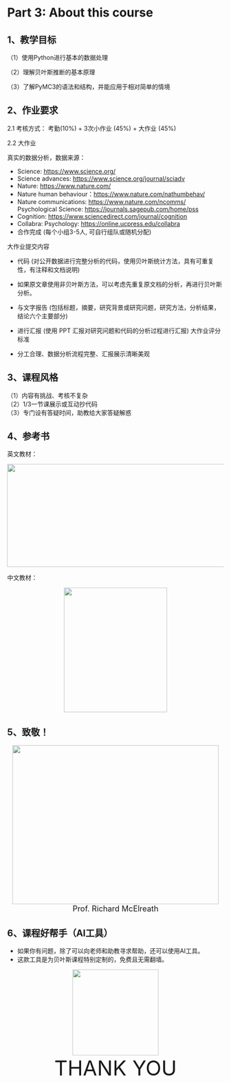 # Part 3: About this course

## 1、教学目标
（1）使用Python进行基本的数据处理

（2）理解贝叶斯推断的基本原理

（3）了解PyMC3的语法和结构，并能应用于相对简单的情境

## 2、作业要求
2.1 考核方式：
考勤(10%) + 3次小作业 (45%) + 大作业 (45%)

2.2 大作业

真实的数据分析，数据来源：
- Science: https://www.science.org/
- Science advances: https://www.science.org/journal/sciadv
- Nature: https://www.nature.com/
- Nature human behaviour：https://www.nature.com/nathumbehav/
- Nature communications: https://www.nature.com/ncomms/
Psychological Science: https://journals.sagepub.com/home/pss
- Cognition: https://www.sciencedirect.com/journal/cognition
- Collabra: Psychology: https://online.ucpress.edu/collabra
- 合作完成 (每个小组3-5人, 可自行组队或随机分配)

大作业提交内容

- 代码 (对公开数据进行完整分析的代码，使用贝叶斯统计方法，具有可重复性，有注释和文档说明)
- 如果原文章使用非贝叶斯方法，可以考虑先重复原文档的分析，再进行贝叶斯分析。
- 与文字报告 (包括标题，摘要，研究背景或研究问题，研究方法，分析结果，结论六个主要部分)
- 进行汇报 (使用 PPT 汇报对研究问题和代码的分析过程进行汇报)
大作业评分标准

- 分工合理、数据分析流程完整、汇报展示清晰美观

## 3、课程风格
（1）内容有挑战、考核不复杂    
（2）1/3一节课展示或互动抄代码    
（3）专门设有答疑时间，助教给大家答疑解惑  

## 4、参考书
英文教材：
<center><img width = '650' height ='240' src="image-15.png"></center>

中文教材：

<center><img width = '240' height ='290' src="image-16.png"></center>

## 5、致敬！
<center><img width = '480' height ='370' src="image-17.png"></center>
<center><font size=4>Prof. Richard McElreath</center></font>

## 6、课程好帮手（AI工具）
- 如果你有问题，除了可以向老师和助教寻求帮助，还可以使用AI工具。
- 这款工具是为贝叶斯课程特别定制的，免费且无需翻墙。

<center><img width = '200' height ='200' src="image-18.png"></center>


<center><font size=10>THANK YOU</font></center>

